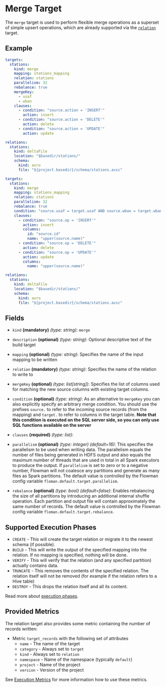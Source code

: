 # Merge Target

The `merge` target is used to perform flexible merge operations as a superset of simple upsert operations, which are
already supported via the [`relation`](relation.md) target.

## Example

```yaml
targets:
  stations:
    kind: merge
    mapping: stations_mapping
    relation: stations
    parallelism: 32
    rebalance: true
    mergeKey: 
      - usaf
      - wban
    clauses:
      - condition: "source.action = 'INSERT'"
        action: insert
      - condition: "source.action = 'DELETE'"
        action: delete
      - condition: "source.action = 'UPDATE'"
        action: update

relations:
  stations:
    kind: deltaFile
    location: "$basedir/stations/"
    schema:
      kind: avro
      file: "${project.basedir}/schema/stations.avsc"
```

```yaml
targets:
  stations:
    kind: merge
    mapping: stations_mapping
    relation: stations
    parallelism: 32
    rebalance: true
    condition: "source.usaf = target.usaf AND source.wban = target.wban" 
    clauses:
      - condition: "source.op = 'INSERT'"
        action: insert
        columns:
          id: "source.id"
          name: "upper(source.name)"
      - condition: "source.op = 'DELETE'"
        action: delete
      - condition: "source.op = 'UPDATE'"
        action: update
        columns:
          name: "upper(source.name)"

relations:
  stations:
    kind: deltaFile
    location: "$basedir/stations/"
    schema:
      kind: avro
      file: "${project.basedir}/schema/stations.avsc"
```


## Fields

* `kind` **(mandatory)** *(type: string)*: `merge`

* `description` **(optional)** *(type: string)*:
  Optional descriptive text of the build target

* `mapping` **(optional)** *(type: string)*:
  Specifies the name of the input mapping to be written

* `relation` **(mandatory)** *(type: string)*:
  Specifies the name of the relation to write to

* `mergeKey` **(optional)** *(type: list[string])*:
  Specifies the list of columns used for matching the new source columns with existing target columns.

* `condition` **(optional)** *(type: string)*:
  As an alternative to `mergeKey` you can also explicitly specify an arbitrary merge condition. You should use
  the prefixes `source.` to refer to the incoming source records (from the mapping) and `target.` to refer to
  columns in the target table. **Note that this condition is executed on the SQL server side, so you can only use
  SQL functions available on the server**

* `clauses` **(required)** *(type: list)*:

* `parallelism` **(optional)** *(type: integer)* *(default=16)*:
  This specifies the parallelism to be used when writing data. The parallelism equals the number
  of files being generated in HDFS output and also equals the maximum number of threads that are used in total in all
  Spark executors to produce the output. If `parallelism` is set to zero or to a negative number, Flowman will not
  coalesce any partitions and generate as many files as Spark partitions. The default value is controlled by the
  Flowman config variable `floman.default.target.parallelism`.

* `rebalance` **(optional)** *(type: bool)* *(default=false)*:
  Enables rebalancing the size of all partitions by introducing an additional internal shuffle operation. Each partition
  and output file will contain approximately the same number of records. The default value is controlled by the
  Flowman config variable `floman.default.target.rebalance`.


## Supported Execution Phases
* `CREATE` - This will create the target relation or migrate it to the newest schema (if possible).
* `BUILD` - This will write the output of the specified mapping into the relation. If no mapping is specified, nothing
  will be done.
* `VERIFY` - This will verify that the relation (and any specified partition) actually contains data.
* `TRUNCATE` - This removes the contents of the specified relation. The relation itself will not be removed (for example
  if the relation refers to a Hive table)
* `DESTROY` - This drops the relation itself and all its content.

Read more about [execution phases](../../lifecycle.md).


## Provided Metrics
The relation target also provides some metric containing the number of records written:

* Metric `target_records` with the following set of attributes
    - `name` - The name of the target
    - `category` - Always set to `target`
    - `kind` - Always set to `relation`
    - `namespace` - Name of the namespace (typically `default`)
    - `project` - Name of the project
    - `version` - Version of the project

See [Execution Metrics](../../cookbook/metrics.md) for more information how to use these metrics.
